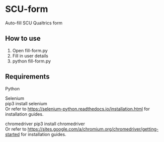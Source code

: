 # SCU-form
Auto-fill SCU Qualtrics form

## How to use 
1. Open fill-form.py
2. Fill in user details  
3. python fill-form.py
 
 ## Requirements
 Python  
  
 Selenium   
 pip3 install selenium    
 Or refer to https://selenium-python.readthedocs.io/installation.html for installation guides. 
 
 chromedriver
 pip3 install chromedriver  
 Or refer to https://sites.google.com/a/chromium.org/chromedriver/getting-started for installation guides. 